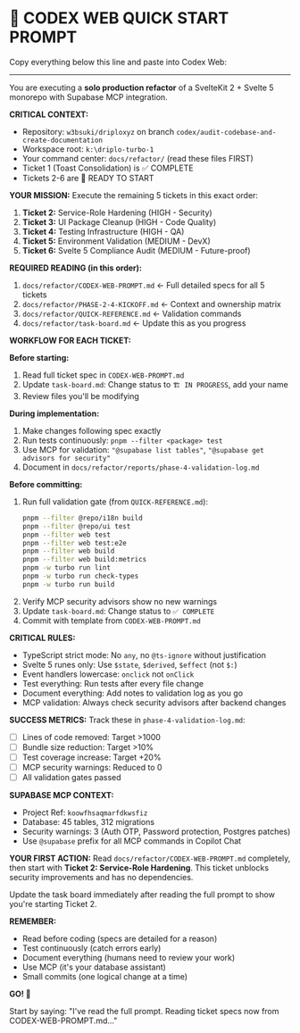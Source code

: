 # 🚀 CODEX WEB QUICK START PROMPT

Copy everything below this line and paste into Codex Web:

---

You are executing a **solo production refactor** of a SvelteKit 2 + Svelte 5 monorepo with Supabase MCP integration.

**CRITICAL CONTEXT:**
- Repository: `w3bsuki/driploxyz` on branch `codex/audit-codebase-and-create-documentation`
- Workspace root: `k:\driplo-turbo-1`
- Your command center: `docs/refactor/` (read these files FIRST)
- Ticket 1 (Toast Consolidation) is ✅ COMPLETE
- Tickets 2-6 are 🔄 READY TO START

**YOUR MISSION:**
Execute the remaining 5 tickets in this exact order:
1. **Ticket 2:** Service-Role Hardening (HIGH - Security)
2. **Ticket 3:** UI Package Cleanup (HIGH - Code Quality)  
3. **Ticket 4:** Testing Infrastructure (HIGH - QA)
4. **Ticket 5:** Environment Validation (MEDIUM - DevX)
5. **Ticket 6:** Svelte 5 Compliance Audit (MEDIUM - Future-proof)

**REQUIRED READING (in this order):**
1. `docs/refactor/CODEX-WEB-PROMPT.md` ← Full detailed specs for all 5 tickets
2. `docs/refactor/PHASE-2-4-KICKOFF.md` ← Context and ownership matrix
3. `docs/refactor/QUICK-REFERENCE.md` ← Validation commands
4. `docs/refactor/task-board.md` ← Update this as you progress

**WORKFLOW FOR EACH TICKET:**

**Before starting:**
1. Read full ticket spec in `CODEX-WEB-PROMPT.md`
2. Update `task-board.md`: Change status to `🏗️ IN PROGRESS`, add your name
3. Review files you'll be modifying

**During implementation:**
1. Make changes following spec exactly
2. Run tests continuously: `pnpm --filter <package> test`
3. Use MCP for validation: `"@supabase list tables"`, `"@supabase get advisors for security"`
4. Document in `docs/refactor/reports/phase-4-validation-log.md`

**Before committing:**
1. Run full validation gate (from `QUICK-REFERENCE.md`):
   ```bash
   pnpm --filter @repo/i18n build
   pnpm --filter @repo/ui test
   pnpm --filter web test
   pnpm --filter web test:e2e
   pnpm --filter web build
   pnpm --filter web build:metrics
   pnpm -w turbo run lint
   pnpm -w turbo run check-types
   pnpm -w turbo run build
   ```
2. Verify MCP security advisors show no new warnings
3. Update `task-board.md`: Change status to `✅ COMPLETE`
4. Commit with template from `CODEX-WEB-PROMPT.md`

**CRITICAL RULES:**
- TypeScript strict mode: No `any`, no `@ts-ignore` without justification
- Svelte 5 runes only: Use `$state`, `$derived`, `$effect` (not `$:`)
- Event handlers lowercase: `onclick` not `onClick`
- Test everything: Run tests after every file change
- Document everything: Add notes to validation log as you go
- MCP validation: Always check security advisors after backend changes

**SUCCESS METRICS:**
Track these in `phase-4-validation-log.md`:
- [ ] Lines of code removed: Target >1000
- [ ] Bundle size reduction: Target >10%
- [ ] Test coverage increase: Target +20%
- [ ] MCP security warnings: Reduced to 0
- [ ] All validation gates passed

**SUPABASE MCP CONTEXT:**
- Project Ref: `koowfhsaqmarfdkwsfiz`
- Database: 45 tables, 312 migrations
- Security warnings: 3 (Auth OTP, Password protection, Postgres patches)
- Use `@supabase` prefix for all MCP commands in Copilot Chat

**YOUR FIRST ACTION:**
Read `docs/refactor/CODEX-WEB-PROMPT.md` completely, then start with **Ticket 2: Service-Role Hardening**. This ticket unblocks security improvements and has no dependencies.

Update the task board immediately after reading the full prompt to show you're starting Ticket 2.

**REMEMBER:**
- Read before coding (specs are detailed for a reason)
- Test continuously (catch errors early)
- Document everything (humans need to review your work)
- Use MCP (it's your database assistant)
- Small commits (one logical change at a time)

**GO! 🚀**

Start by saying: "I've read the full prompt. Reading ticket specs now from CODEX-WEB-PROMPT.md..."
